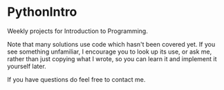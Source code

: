 # PythonIntro
Weekly projects for Introduction to Programming.

Note that many solutions use code which hasn't been covered yet.
If you see something unfamiliar, I encourage you to look up its 
use, or ask me, rather than just copying what I wrote, so you 
can learn it and implement it yourself later.

If you have questions do feel free to contact me.
